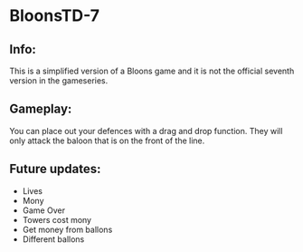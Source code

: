 # BloonsTD-7
## Info: 
This is a simplified version of a Bloons game and it is not the official seventh version in the gameseries. 
## Gameplay: 
You can place out your defences with a drag and drop function. They will only attack the baloon that is on the front of the line. 
## Future updates:
* Lives
* Mony
* Game Over
* Towers cost mony
* Get money from ballons
* Different ballons
